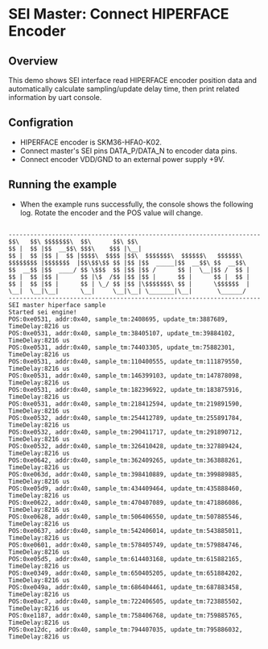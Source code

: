 # SEI Master: Connect HIPERFACE Encoder

## Overview

This demo shows SEI interface read HIPERFACE encoder position data and automatically calculate sampling/update delay time, then print related information by uart console.

## Configration

- HIPERFACE encoder is SKM36-HFA0-K02.
- Connect master's SEI pins DATA_P/DATA_N to encoder data pins.
- Connect encoder VDD/GND to an external power supply +9V.

## Running the example

- When the example runs successfully, the console shows the following log. Rotate the encoder and the POS value will change.

```console

----------------------------------------------------------------------
$$\   $$\ $$$$$$$\  $$\      $$\ $$\
$$ |  $$ |$$  __$$\ $$$\    $$$ |\__|
$$ |  $$ |$$ |  $$ |$$$$\  $$$$ |$$\  $$$$$$$\  $$$$$$\   $$$$$$\
$$$$$$$$ |$$$$$$$  |$$\$$\$$ $$ |$$ |$$  _____|$$  __$$\ $$  __$$\
$$  __$$ |$$  ____/ $$ \$$$  $$ |$$ |$$ /      $$ |  \__|$$ /  $$ |
$$ |  $$ |$$ |      $$ |\$  /$$ |$$ |$$ |      $$ |      $$ |  $$ |
$$ |  $$ |$$ |      $$ | \_/ $$ |$$ |\$$$$$$$\ $$ |      \$$$$$$  |
\__|  \__|\__|      \__|     \__|\__| \_______|\__|       \______/
----------------------------------------------------------------------
SEI master hiperface sample
Started sei engine!
POS:0xe0531, addr:0x40, sample_tm:2408695, update_tm:3887689, TimeDelay:8216 us
POS:0xe0531, addr:0x40, sample_tm:38405107, update_tm:39884102, TimeDelay:8216 us
POS:0xe0531, addr:0x40, sample_tm:74403305, update_tm:75882301, TimeDelay:8216 us
POS:0xe0531, addr:0x40, sample_tm:110400555, update_tm:111879550, TimeDelay:8216 us
POS:0xe0531, addr:0x40, sample_tm:146399103, update_tm:147878098, TimeDelay:8216 us
POS:0xe0531, addr:0x40, sample_tm:182396922, update_tm:183875916, TimeDelay:8216 us
POS:0xe0531, addr:0x40, sample_tm:218412594, update_tm:219891590, TimeDelay:8216 us
POS:0xe0532, addr:0x40, sample_tm:254412789, update_tm:255891784, TimeDelay:8216 us
POS:0xe0532, addr:0x40, sample_tm:290411717, update_tm:291890712, TimeDelay:8216 us
POS:0xe0532, addr:0x40, sample_tm:326410428, update_tm:327889424, TimeDelay:8216 us
POS:0xe0642, addr:0x40, sample_tm:362409265, update_tm:363888261, TimeDelay:8216 us
POS:0xe063d, addr:0x40, sample_tm:398410889, update_tm:399889885, TimeDelay:8216 us
POS:0xe05d9, addr:0x40, sample_tm:434409464, update_tm:435888460, TimeDelay:8216 us
POS:0xe0622, addr:0x40, sample_tm:470407089, update_tm:471886086, TimeDelay:8216 us
POS:0xe0628, addr:0x40, sample_tm:506406550, update_tm:507885546, TimeDelay:8216 us
POS:0xe0637, addr:0x40, sample_tm:542406014, update_tm:543885011, TimeDelay:8216 us
POS:0xe0601, addr:0x40, sample_tm:578405749, update_tm:579884746, TimeDelay:8216 us
POS:0xe05d5, addr:0x40, sample_tm:614403168, update_tm:615882165, TimeDelay:8216 us
POS:0xe0349, addr:0x40, sample_tm:650405205, update_tm:651884202, TimeDelay:8216 us
POS:0xe049a, addr:0x40, sample_tm:686404461, update_tm:687883458, TimeDelay:8216 us
POS:0xe0ac7, addr:0x40, sample_tm:722406505, update_tm:723885502, TimeDelay:8216 us
POS:0xe1187, addr:0x40, sample_tm:758406768, update_tm:759885765, TimeDelay:8216 us
POS:0xe12dc, addr:0x40, sample_tm:794407035, update_tm:795886032, TimeDelay:8216 us


```

